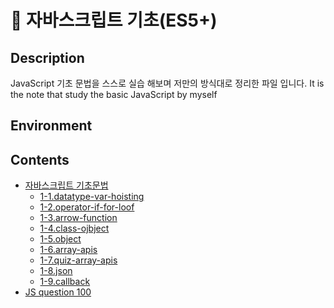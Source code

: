 # 📗 자바스크립트 기초(ES5+)

## Description
JavaScript 기초 문법을 스스로 실습 해보며 저만의 방식대로 정리한 파일 입니다.
It is the note that study the basic JavaScript by myself

## Environment


## Contents
- [자바스크립트 기초문법](https://github.com/bomida/Basic-javascript/tree/main/기본%20문법)
    - [1-1.datatype-var-hoisting](https://github.com/bomida/Basic-javascript/blob/main/기본%20문법/1-1.datatype-var-hoisting.js)
    - [1-2.operator-if-for-loof](https://github.com/bomida/Basic-javascript/blob/main/기본%20문법/1-2.operator-if-for-loof.js)
    - [1-3.arrow-function](https://github.com/bomida/Basic-javascript/blob/main/기본%20문법/1-3.arrow-function.js)
    - [1-4.class-ojbject](https://github.com/bomida/Basic-javascript/blob/main/기본%20문법/1-4.Class-Object.js)
    - [1-5.object](https://github.com/bomida/Basic-javascript/blob/main/기본%20문법/1-4.Class-Object.js)
    - [1-6.array-apis](https://github.com/bomida/Basic-javascript/blob/main/기본%20문법/1-6.array-apis.js)
    - [1-7.quiz-array-apis](https://github.com/bomida/Basic-javascript/blob/main/기본%20문법/1-7.quiz-array-apis.js)
    - [1-8.json](https://github.com/bomida/Basic-javascript/blob/main/기본%20문법/1-8.json.js)
    - [1-9.callback](https://github.com/bomida/Basic-javascript/blob/main/기본%20문법/1-9.callback.js)
- [JS question 100](https://github.com/bomida/Basic-javascript/tree/main/JS%20100제)

